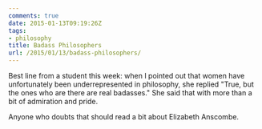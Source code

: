 ```yaml
---
comments: true
date: 2015-01-13T09:19:26Z
tags: 
- philosophy
title: Badass Philosophers
url: /2015/01/13/badass-philosophers/
---
```


Best line from a student this week: when I pointed out that women have unfortunately been underrepresented in philosophy, she replied "True, but the ones who are there are real badasses." She said that with more than a bit of admiration and pride.

Anyone who doubts that should read a bit about Elizabeth Anscombe.



